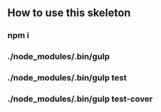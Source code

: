 ## How to use this skeleton

### npm i

### ./node_modules/.bin/gulp

### ./node_modules/.bin/gulp test

### ./node_modules/.bin/gulp test-cover